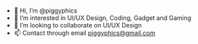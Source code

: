 - 👋 Hi, I’m @piggyphics
- 👀 I’m interested in UI/UX Design, Coding, Gadget and Gaming
- 💞️ I’m looking to collaborate on UI/UX Design
- 📫 Contact through email piggyphics@gmail.com

